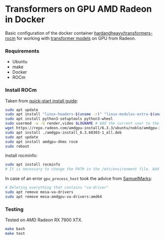 # Transformers on GPU AMD Radeon in Docker
Basic configuration of the docker container [hardandheavy/transformers-rocm](https://hub.docker.com/repository/docker/hardandheavy/transformers-rocm/general) for working with [transformer models](https://huggingface.co) on GPU from Radeon.

### Requirements
* Ubuntu
* make
* Docker
* ROCm

### Install ROCm
Taken from [quick-start install guide](https://rocm.docs.amd.com/projects/install-on-linux/en/latest/tutorial/quick-start.html):
```bash
sudo apt update
sudo apt install "linux-headers-$(uname -r)" "linux-modules-extra-$(uname -r)"
sudo apt install python3-setuptools python3-wheel
sudo usermod -a -G render,video $LOGNAME # Add the current user to the render and video groups
wget https://repo.radeon.com/amdgpu-install/6.3.3/ubuntu/noble/amdgpu-install_6.3.60303-1_all.deb
sudo apt install ./amdgpu-install_6.3.60303-1_all.deb
sudo apt update
sudo apt install amdgpu-dkms rocm
sudo reboot
```

Install rocminfo:
```bash
sudo apt install rocminfo
# It is necessary to change the PATH in the /etc/environment file. Add ":/opt/rocm/bin"
```

In case of an error `gpu_process_host` took the advice from [SamuelMarks](https://github.com/signalapp/Signal-Desktop/issues/6855#issuecomment-2118305464):
```bash
# Deleting everything that contains "va-driver"
sudo apt remove mesa-va-drivers
sudo apt remove mesa-amdgpu-va-drivers:amd64
```

### Testing
Tested on AMD Radeon RX 7900 XTX.
```bash
make bash
make test
```
